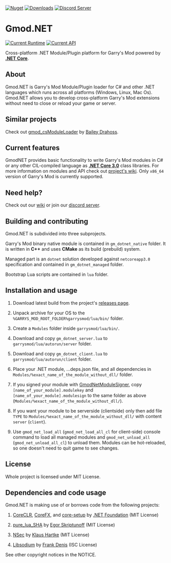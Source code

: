 [![Nuget](https://img.shields.io/nuget/v/GmodNET.API?color=Blue&style=for-the-badge)](https://www.nuget.org/packages/GmodNET.API/) [![Downloads](https://img.shields.io/nuget/dt/GmodNET.API?color=green&style=for-the-badge)](https://www.nuget.org/packages/GmodNET.API/) [![Discord Server](https://img.shields.io/discord/632622505848471554?label=Our%20Discord&style=for-the-badge)](https://discord.gg/9bP8nMT)

# Gmod.NET
[![Current Runtime](https://img.shields.io/badge/Current%20Runtime-0.4.1-green?style=flat-square)](https://github.com/GlebChili/GmodDotNet/wiki/GmodNET-Runtime-and-GmodNET.API-version-correspondence#gmodnet-and-gmodnetapi) [![Current API](https://img.shields.io/badge/Current%20API-0.4.1-green?style=flat-square)](https://github.com/GlebChili/GmodDotNet/wiki/GmodNET-Runtime-and-GmodNET.API-version-correspondence#gmodnet-and-gmodnetapi)

Cross-platform .NET Module/Plugin platform for Garry's Mod powered by [__.NET Core__](https://dotnet.microsoft.com/).

## About

Gmod.NET is Garry's Mod Module/Plugin loader for C#
and other .NET languages which runs across all platforms (Windows,
Linux, Mac Os). Gmod.NET allows you to develop cross-platform Garry's Mod extensions without
need to close or reload your game or server.

## Similar projects

Check out [gmod_csModuleLoader](https://github.com/dedady157/gmod_csModuleLoader) by [Bailey Drahoss](https://github.com/dedady157).

## Current features

GmodNET provides basic functionality to write Garry's Mod modules in C# or any other CIL-compiled language as [__.NET Core 3.0__](https://dotnet.microsoft.com/) class libraries. For more information on modules and API check out [project's wiki](https://github.com/GlebChili/GmodDotNet/wiki). Only `x86_64` version of Garry's Mod is currently supported.

## Need help?

Check out our [wiki](https://github.com/GlebChili/GmodDotNet/wiki) or join our [discord server](https://discord.gg/9bP8nMT).

## Building and contributing

Gmod.NET is subdivided into three subprojects.

Garry's Mod binary native module is
contained in `gm_dotnet_native` folder. It is written in __C++__ and uses
__CMake__ as its build (prebuild) system.

Managed part is an `dotnet` solution developed against `netcoreapp3.0` specification and contained in `gm_dotnet_managed` folder.

Bootstrap Lua scripts are contained in `lua` folder.



## Installation and usage

1. Download latest build from the project's [releases page](https://github.com/GlebChili/GmodDotNet/releases).

2. Unpack archive for your OS to the `%GARRYS_MOD_ROOT_FOLDER%garrysmod/lua/bin/` folder.

3. Create a `Modules` folder inside `garrysmod/lua/bin/`.

4. Download and copy `gm_dotnet_server.lua` to `garrysmod/lua/autorun/server` folder.

5. Download and copy `gm_dotnet_client.lua` to `garrysmod/lua/autorun/client` folder.

6. Place your .NET module, ...deps.json file, and all dependencies in `Modules/%exact_name_of_the_module_without_dll/` folder.

7. If you signed your module with [GmodNetModuleSigner](https://github.com/GlebChili/GmodNetModuleSigner), copy `[name_of_your_module].modulekey` and `[name_of_your_module].modulesign` to the same folder as above (`Modules/%exact_name_of_the_module_without_dll/`).

8. If you want your module to be serverside (clientside) only then add file `TYPE` to `Modules/%exact_name_of_the_module_without_dll/` with content `server` (`client`).

9. Use `gmod_net_load_all` (`gmod_net_load_all_cl` for client-side) console command to load all managed modules and `gmod_net_unload_all` (`gmod_net_unload_all_cl`) to unload them. Modules can be hot-reloaded, so one doesn't need to quit game to see changes.

## License

Whole project is licensed under MIT License.

## Dependencies and code usage

Gmod.NET is making use of or borrows code from the following projects:

1. [CoreCLR](https://github.com/dotnet/coreclr), [CoreFX](https://github.com/dotnet/corefx), and [core-setup](https://github.com/dotnet/core-setup) by [.NET Foundation](https://github.com/dotnet) (MIT License)

2. [pure_lua_SHA](https://github.com/Egor-Skriptunoff/pure_lua_SHA) by [Egor Skriptunoff](https://github.com/Egor-Skriptunoff) (MIT License)

3. [NSec](https://nsec.rocks/) by [Klaus Hartke](https://github.com/ektrah) (MIT License)

4. [Libsodium](libsodium.org) by [Frank Denis](https://github.com/jedisct1) (ISC License)

See other copyright notices in the NOTICE.
